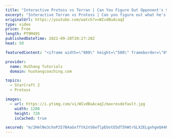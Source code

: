 ```yaml
---
title: "Interactive Protoss vs Terran | Can You Figure Out Opponent's Strategy?"
excerpt: "Interactive Terran vs Protoss | Can you figure out what he's doing?  ♦ Coaching -------------------------------------------------------------------------- Website: https://www.hushangcoaching.com  Interested in Starcraft lessons? Check out my website! I would love to help you improve and reach your goals."
originalUrl: https://youtube.com/watch?v=WIvdBuAcaqI
type: video
price: Free
length: PT9M49S
publishedDateTime: 2022-09-20T20:27:28Z
heat: 50

featuredContent: "<iframe width=\"800\" height=\"500\" frameborder=\"0\" src=\"https://www.youtube.com/embed/WIvdBuAcaqI\" allow=\"accelerometer; autoplay; encrypted-media; gyroscope; picture-in-picture\" allowfullscreen></iframe>"

provider:
  name: HuShang Tutorials
  domain: hushangcoaching.com

topics:
  - StarCraft 2
  - Protoss

images:
  - url: https://i.ytimg.com/vi/WIvdBuAcaqI/maxresdefault.jpg
    width: 1280
    height: 720
    isCached: true

secured: "m/2HmlNe3choP257B4aGxfftk2nS6wTlpEUotD5dT5hWtrGLX2ELgxhgeQ44RPnBCbxSMjLUqfjRzjrisR5b9yv43wYOOXLHs2kGUekIuZNGCInLU2qL81w7X9EDH4yBIHv8A+b3zq5TegvNNV1hCaysSnT9vqcKhlJhgsbIW1ZeDbfLM71hYpIyTz5rtFUrxGj27xT1uH4NR/0WkjA6YV6tWjs0YOHeB6g0gTYUEV+fPT/80nkDFF67oAl1HKutq54aM2/XhVb0MjeSz392ivRX/g5iqGJ9vYBFbzTsCGOPf2OhEFhxBLxKYjgtDSfEHykmeyAbCTnMm4p8nsbaW0T6VV3k9saiHQ/hHfP5RK4PoyFUMbDlsp4bb+ZNR0RJ2T0EZwXBmyGpUDCSMSKsKo0Icojcaahyz1YBXiimWAI=;YnSs7K7lPKwzb344GtQulg=="
---
```



